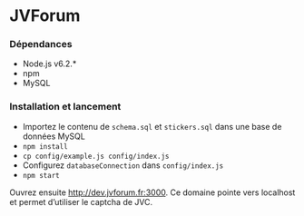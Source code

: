 # JVForum

### Dépendances

- Node.js v6.2.*
- npm
- MySQL

### Installation et lancement

* Importez le contenu de `schema.sql` et `stickers.sql` dans une base de données MySQL
* `npm install`
* `cp config/example.js config/index.js`
* Configurez `databaseConnection` dans `config/index.js`
* `npm start`

Ouvrez ensuite <http://dev.jvforum.fr:3000>. Ce domaine pointe vers localhost et permet d’utiliser le captcha de JVC.
